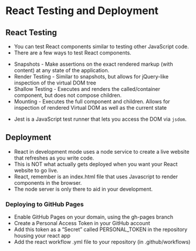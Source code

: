 #  React Testing and Deployment

## React Testing

- You can test React components similar to testing other JavaScript code.
- There are a few ways to test React components. 

* Snapshots - Make assertions on the exact rendered markup (with content) at any state of the application.
* Render Testing - Similar to snapshots, but allows for jQuery-like inspection of the virtual DOM tree
* Shallow Testing - Executes and renders the called/container component, but does not compose children.
* Mounting - Executes the full component and children. Allows for inspection of rendered Virtual DOM as well as the current state

- Jest is a JavaScript test runner that lets you access the DOM via `jsdom`.

## Deployment

- React in development mode uses a node service to create a live website that refreshes as you write code. 
- This is NOT what actually gets deployed when you want your React website to go live. 
- React, remember is an index.html file that uses Javascript to render components in the browser.
- The node server is only there to aid in your development.

### Deploying to GitHub Pages

- Enable GitHub Pages on your domain, using the gh-pages branch
- Create a Personal Access Token in your GitHub account
- Add this token as a “Secret” called PERSONAL_TOKEN in the repository housing your react app
- Add the react workflow .yml file to your repository (in .github/workflows)